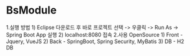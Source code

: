 # BsModule
1.실행 방법
	1) Eclipse 다운로드 후 바로 프로젝트 선택 -> 우클릭 -> Run As -> Spring Boot App 실행
	2) localhost:8080 접속
2.사용 OpenSource
	1) Front - Jquery, VueJS
	2) Back - SpringBoot, Spring Security, MyBatis
	3) DB - H2 DB
